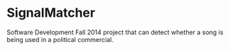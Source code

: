 SignalMatcher
=============

Software Development Fall 2014 project that can detect whether a song is being used in a political commercial.
